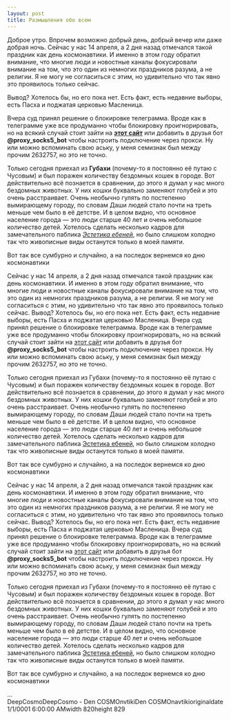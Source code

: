 ```yaml
---
layout: post
title: Размышления обо всем
---
```


Доброе утро. Впрочем возможно добрый день, добрый вечер или даже добрая ночь. Сейчас у нас 14 апреля, а 2 дня назад отмечался такой праздник как день космонавтики. И именно в этом году обратил внимание, что многие люди и новостные каналы фокусировали внимание на том, что это один из немногих праздников разума, а не религии. Я не могу не согласиться с этим, но удивительно что так явно это проявилось только сейчас. 

Вывод? Хотелось бы, но его пока нет. Есть факт, есть недавние выборы, есть Пасха и поджатая церковью Масленица. 

Вчера суд принял решение о блокировке телеграмма. Вроде как в телеграмме уже все продуманно чтобы блокировку проигнорировать, но на всякий случай стоит зайти на [**этот сайт**]( telegram.veesecurity.com/) или добавить в друзья бот **@proxy_socks5_bot** чтобы настроить подключение через прокси. Ну или можно вспоминать свою аську, у меня семизнак был между прочим 2632757, но это не точно.

Только сегодня приехал из **Губахи** (почему-то я постоянно её путаю с Чусовым) и был поражен количеству бездомных кошек в городе. Вот действительно всё познается в сравнении, до этого я думал у нас много бездомных животных. У них кошки буквально заменяют голубей и это очень расстраивает. 
Очень необычно гулять по постепенно вымирающему городу, по словам Даши людей стало почти на треть меньше чем было в её детстве. И в целом видно, что основное население города — это люди старше 40 лет и очень небольшое количество детей. Хотелось сделать несколько кадров для замечательного паблика [*Эстетика ебеней*](https://vk.com/yebenya), но было слишком холодно так что живописные виды останутся только в моей памяти. 

Вот так все сумбурно и случайно, а на последок вернемся ко дню космонавтики 

Сейчас у нас 14 апреля, а 2 дня назад отмечался такой праздник как день космонавтики. И именно в этом году обратил внимание, что многие люди и новостные каналы фокусировали внимание на том, что это один из немногих праздников разума, а не религии. Я не могу не согласиться с этим, но удивительно что так явно это проявилось только сейчас. Вывод? Хотелось бы, но его пока нет. Есть факт, есть недавние выборы, есть Пасха и поджатая церковью Масленица. 
Вчера суд принял решение о блокировке телеграмма. Вроде как в телеграмме уже все продуманно чтобы блокировку проигнорировать, но на всякий случай стоит зайти на [этот сайт]( telegram.veesecurity.com/) или добавить в друзья бот **@proxy_socks5_bot** чтобы настроить подключение через прокси. Ну или можно вспоминать свою аську, у меня семизнак был между прочим 2632757, но это не точно.

Только сегодня приехал из Губахи (почему-то я постоянно её путаю с Чусовым) и был поражен количеству бездомных кошек в городе. Вот действительно всё познается в сравнении, до этого я думал у нас много бездомных животных. У них кошки буквально заменяют голубей и это очень расстраивает. Очень необычно гулять по постепенно вымирающему городу, по словам Даши людей стало почти на треть меньше чем было в её детстве. И в целом видно, что основное население города — это люди старше 40 лет и очень небольшое количество детей. Хотелось сделать несколько кадров для замечательного паблика [Эстетика ебеней](https://vk.com/yebenya), но было слишком холодно так что живописные виды останутся только в моей памяти. 

Вот так все сумбурно и случайно, а на последок вернемся ко дню космонавтики 

Сейчас у нас 14 апреля, а 2 дня назад отмечался такой праздник как день космонавтики. И именно в этом году обратил внимание, что многие люди и новостные каналы фокусировали внимание на том, что это один из немногих праздников разума, а не религии. Я не могу не согласиться с этим, но удивительно что так явно это проявилось только сейчас. Вывод? Хотелось бы, но его пока нет. Есть факт, есть недавние выборы, есть Пасха и поджатая церковью Масленица. 
Вчера суд принял решение о блокировке телеграмма. Вроде как в телеграмме уже все продуманно чтобы блокировку проигнорировать, но на всякий случай стоит зайти на [этот сайт]( telegram.veesecurity.com/) или добавить в друзья бот **@proxy_socks5_bot** чтобы настроить подключение через прокси. Ну или можно вспоминать свою аську, у меня семизнак был между прочим 2632757, но это не точно.

Только сегодня приехал из Губахи (почему-то я постоянно её путаю с Чусовым) и был поражен количеству бездомных кошек в городе. Вот действительно всё познается в сравнении, до этого я думал у нас много бездомных животных. У них кошки буквально заменяют голубей и это очень расстраивает. Очень необычно гулять по постепенно вымирающему городу, по словам Даши людей стало почти на треть меньше чем было в её детстве. И в целом видно, что основное население города — это люди старше 40 лет и очень небольшое количество детей. Хотелось сделать несколько кадров для замечательного паблика [Эстетика ебеней](https://vk.com/yebenya), но было слишком холодно так что живописные виды останутся только в моей памяти. 

Вот так все сумбурно и случайно, а на последок вернемся ко дню космонавтики 

<div id="cp_widget_0ae262e4-b77e-4c8f-b4c0-6fb1f14ab3de">...</div><script type="text/javascript">
var cpo = []; cpo["_object"] ="cp_widget_0ae262e4-b77e-4c8f-b4c0-6fb1f14ab3de"; cpo["_fid"] = "A8BA2PumZybU";
var _cpmp = _cpmp || []; _cpmp.push(cpo);
(function() { var cp = document.createElement("script"); cp.type = "text/javascript";
cp.async = true; cp.src = "//www.cincopa.com/media-platform/runtime/libasync.js";
var c = document.getElementsByTagName("script")[0];
c.parentNode.insertBefore(cp, c); })(); </script><noscript><span>DeepCosmo</span><span>DeepCosmo - Den COSMOnvtiki</span><span>Den COSMOnavtiki</span><span>originaldate</span><span> 1/1/0001 6:00:00 AM</span><span>width</span><span> 820</span><span>height</span><span> 829</span></noscript>